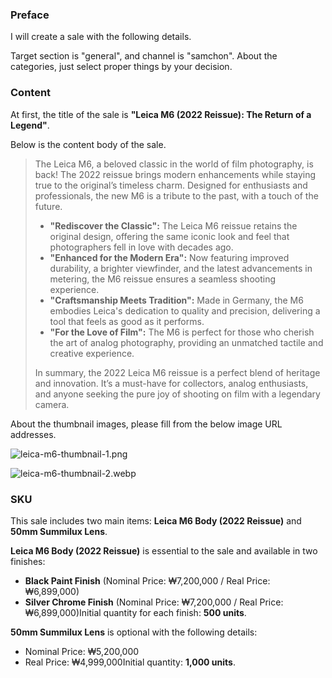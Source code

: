 ### Preface

I will create a sale with the following details.

Target section is "general", and  channel is "samchon". About the categories, just select proper things by your decision.

### Content

At first, the title of the sale is **"Leica M6 (2022 Reissue): The Return of a Legend"**.

Below is the content body of the sale.

> The Leica M6, a beloved classic in the world of film photography, is back! The 2022 reissue brings modern enhancements while staying true to the original’s timeless charm. Designed for enthusiasts and professionals, the new M6 is a tribute to the past, with a touch of the future.
> 
> - **"Rediscover the Classic":** The Leica M6 reissue retains the original design, offering the same iconic look and feel that photographers fell in love with decades ago.
> - **"Enhanced for the Modern Era":** Now featuring improved durability, a brighter viewfinder, and the latest advancements in metering, the M6 reissue ensures a seamless shooting experience.
> - **"Craftsmanship Meets Tradition":** Made in Germany, the M6 embodies Leica's dedication to quality and precision, delivering a tool that feels as good as it performs.
> - **"For the Love of Film":** The M6 is perfect for those who cherish the art of analog photography, providing an unmatched tactile and creative experience.
> 
> In summary, the 2022 Leica M6 reissue is a perfect blend of heritage and innovation. It’s a must-have for collectors, analog enthusiasts, and anyone seeking the pure joy of shooting on film with a legendary camera.
> 

About the thumbnail images, please fill from the below image URL addresses.

![leica-m6-thumbnail-1.png](https://leica-camera.com/sites/default/files/styles/r_media_medium_desktop_4_3/public/pm-84724-10557_leica_m6_black_front_1.png?itok=SpVHc0cq)

![leica-m6-thumbnail-2.webp](https://leica-camera.com/sites/default/files/styles/r_media_fullscreen/public/2022-09/leica_m6_packaging_ambient_3840x2160.jpg.webp?itok=lig4kkiB)

### SKU

This sale includes two main items: **Leica M6 Body (2022 Reissue)** and **50mm Summilux Lens**.

**Leica M6 Body (2022 Reissue)** is essential to the sale and available in two finishes:

- **Black Paint Finish** (Nominal Price: ₩7,200,000 / Real Price: ₩6,899,000)
- **Silver Chrome Finish** (Nominal Price: ₩7,200,000 / Real Price: ₩6,899,000)Initial quantity for each finish: **500 units**.

**50mm Summilux Lens** is optional with the following details:

- Nominal Price: ₩5,200,000
- Real Price: ₩4,999,000Initial quantity: **1,000 units**.